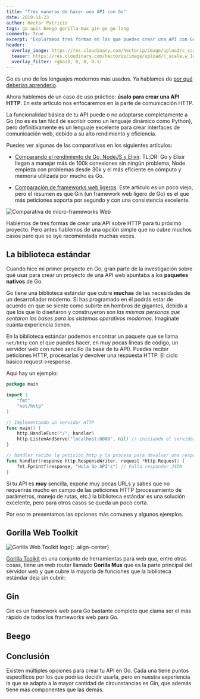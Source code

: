 ```yaml
---
title: "Tres maneras de hacer una API con Go"
date: 2019-11-23
author: Héctor Patricio
tags: go apis beego gorilla-mux gin-go go-lang
comments: true
excerpt: "Exploramos tres formas en las que puedes crear una API con Go el lenguaje enfocado en la eficiencia de los programas permitiendo productividad para los programadores"
header:
  overlay_image: https://res.cloudinary.com/hectorip/image/upload/c_scale,w_1440/v1576986565/clint-adair-BW0vK-FA3eg-unsplash_iamab8.jpg
  teaser: https://res.cloudinary.com/hectorip/image/upload/c_scale,w_1440/v1576986565/clint-adair-BW0vK-FA3eg-unsplash_iamab8.jpg
  overlay_filter: rgba(0, 0, 0, 0.5)
---
```


Go es uno de los lenguajes modernos más usados. Ya hablamos de [por qué deberías aprenderlo](/2019/09/01/por-que-deberias-aprender-go.html).

Ahora hablemos de un caso de uso práctico: **úsalo para crear una API HTTP**. En este artículo nos enfocaremos en la parte de comunicación HTTP.

La funcionalidad básica de tu API puede o no adaptarse completamente a Go (no es es tan fácil de escribir como un lenguaje dinámico como Python), pero definitivamente es un lenguaje excelente para crear interfaces de comunicación web, debido a su alto rendimiento y eficiencia.

Puedes ver algunas de las comparativas en los siguientes artículos:

- [Comparando el rendimiento de Go, NodeJS y Elixir](https://stressgrid.com/blog/benchmarking_go_vs_node_vs_elixir/). TL;DR: Go y Elixir llegan a manejar más de 100k conexiones sin ningún problema, Node empieza con problemas desde 30k y el más eficiente en cómputo y memoria utilizada por mucho es Go.

- [Comparación de frameworks web ligeros](https://github.com/mroth/phoenix-showdown). Este artículo es un poco viejo, pero el resumen es que Gin (un framework web ligero de Go) es el que más peticiones soporta por segundo y con una consistencia excelente.

![Comparativa de micro-frameworks Web](https://res.cloudinary.com/hectorip/image/upload/v1574629781/Screenshot_2019-11-24_15.09.25_ozqwcu.png)

Hablemos de tres formas de crear una API sobre HTTP para tu próximo proyecto. Pero antes hablemos de una opción simple que no cubre muchos casos pero que se oye recomendada muchas veces.

## La biblioteca estándar

Cuando hice mi primer proyecto en Go, gran parte de la investigación sobre qué usar para crear un proyecto de una API web apuntaba a los **paquetes nativos** de Go.

Go tiene una biblioteca estándar que cubre **muchas** de las necesidades de un desarrollador moderno. Si has programado en él podrás estar de acuerdo en que se siente como subirte en hombros de gigantes, debido a que los que lo diseñaron y construyeron son _las mismas personas que sentaron las bases para los sistemas operativos modernos_. Imagínate cuánta experiencia tienen.

En la biblioteca estándar podemos encontrar un paquete que se llama `net/http` con el que puedes hacer, en muy pocas líneas de código, un servidor web con ruteo sencillo (la base de tu API). Puedes recibir peticiones HTTP, procesarlas y devolver una respuesta HTTP. El ciclo básico request->response.

Aquí hay un ejemplo:

```go
package main

import (
	"fmt"
	"net/http"
)

// Implementando un servidor HTTP
func main() {
	http.HandleFunc("/", handler)
	http.ListenAndServe("localhost:8080", nil) // iniciando el servidor
}

// handler recibe la petición http y la procesa para devolver una respuesta http
func handler(response http.ResponseWriter, request *http.Request) {
	fmt.Fprintf(response, "Hola Go API's") // Falta responder JSON
}
```

Si tu API es **muy** sencilla, expone muy pocas URLs y sabes que no requerirás mucho en campo de las peticiones HTTP (procesamiento de parámetros, manejo de rutas, etc.) la biblioteca estándar es una solución excelente, pero para otros casos se queda un poco corta.

Por eso te presentamos las opciones más comunes y algunos ejemplos.

## Gorilla Web Toolkit

![Gorilla Web Toolkit logo](https://avatars2.githubusercontent.com/u/489566?s=200&v=4){: .align-center}

[Gorilla Toolkit](https://www.gorillatoolkit.org/) es una conjunto de herramientas para web que, entre otras cosas, tiene un web router llamado **Gorilla Mux** que es la parte principal del servidor web y que cubre la mayoría de funciones que la biblioteca estándar deja sin cubrir:

## Gin



Gin es un framework web para Go bastante completo que clama ser el más rápido de todos los frameworks web para Go.
## Beego

## Conclusión

Existen múltiples opciones para crear tu API en Go. Cada una tiene puntos específicos por los que podrías decidir usarla, pero en nuestra experiencia la que se adapta a la mayor cantidad de circunstancias es Gin, que además tiene más componentes que las demás.

